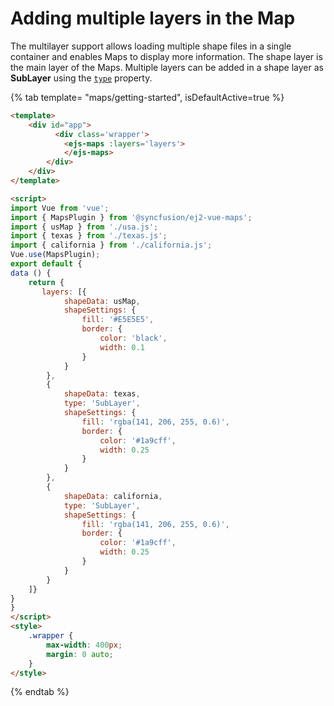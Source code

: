 # Adding multiple layers in the Map

The multilayer support allows loading multiple shape files in a single container and enables Maps to display more information. The shape layer is the main layer of the Maps. Multiple layers can be added in a shape layer as **SubLayer** using the [`type`](../api/maps/type/) property.

{% tab template= "maps/getting-started", isDefaultActive=true %}

```html
<template>
    <div id="app">
          <div class='wrapper'>
            <ejs-maps :layers='layers'>
            </ejs-maps>
        </div>
    </div>
</template>

<script>
import Vue from 'vue';
import { MapsPlugin } from '@syncfusion/ej2-vue-maps';
import { usMap } from './usa.js';
import { texas } from './texas.js';
import { california } from './california.js';
Vue.use(MapsPlugin);
export default {
data () {
    return {
       layers: [{
            shapeData: usMap,
            shapeSettings: {
                fill: '#E5E5E5',
                border: {
                    color: 'black',
                    width: 0.1
                }
            }
        },
        {
            shapeData: texas,
            type: 'SubLayer',
            shapeSettings: {
                fill: 'rgba(141, 206, 255, 0.6)',
                border: {
                    color: '#1a9cff',
                    width: 0.25
                }
            }
        },
        {
            shapeData: california,
            type: 'SubLayer',
            shapeSettings: {
                fill: 'rgba(141, 206, 255, 0.6)',
                border: {
                    color: '#1a9cff',
                    width: 0.25
                }
            }
        }
    ]}
}
}
</script>
<style>
    .wrapper {
        max-width: 400px;
        margin: 0 auto;
    }
</style>
```

{% endtab %}